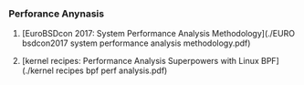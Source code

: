 ### Perforance Anynasis

1. [EuroBSDcon 2017: System Performance Analysis Methodology](./EURO bsdcon2017 system performance analysis methodology.pdf)

2. [kernel recipes: Performance Analysis Superpowers with Linux BPF](./kernel recipes bpf perf analysis.pdf)